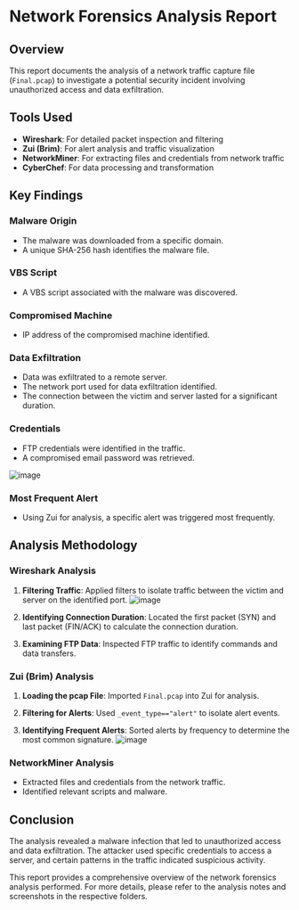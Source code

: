 # Network Forensics Analysis Report

## Overview

This report documents the analysis of a network traffic capture file (`Final.pcap`) to investigate a potential security incident involving unauthorized access and data exfiltration.

## Tools Used

* **Wireshark**: For detailed packet inspection and filtering
* **Zui (Brim)**: For alert analysis and traffic visualization
* **NetworkMiner**: For extracting files and credentials from network traffic
* **CyberChef**: For data processing and transformation

## Key Findings

### Malware Origin
* The malware was downloaded from a specific domain.
* A unique SHA-256 hash identifies the malware file.

### VBS Script
* A VBS script associated with the malware was discovered.

### Compromised Machine
* IP address of the compromised machine identified.

### Data Exfiltration
* Data was exfiltrated to a remote server.
* The network port used for data exfiltration identified.
* The connection between the victim and server lasted for a significant duration.

### Credentials
* FTP credentials were identified in the traffic.
* A compromised email password was retrieved.
 
![image](https://github.com/user-attachments/assets/343246e9-3bf4-4fd8-9a0c-480915ed1a69)

### Most Frequent Alert
* Using Zui for analysis, a specific alert was triggered most frequently.

## Analysis Methodology

### Wireshark Analysis
1. **Filtering Traffic**: Applied filters to isolate traffic between the victim and server on the identified port.
   ![image](https://github.com/user-attachments/assets/571095be-257e-47ea-8523-1108048f53a1)

2. **Identifying Connection Duration**: Located the first packet (SYN) and last packet (FIN/ACK) to calculate the connection duration.
3. **Examining FTP Data**: Inspected FTP traffic to identify commands and data transfers.

### Zui (Brim) Analysis
1. **Loading the pcap File**: Imported `Final.pcap` into Zui for analysis.
2. **Filtering for Alerts**: Used `_event_type=="alert"` to isolate alert events.

3. **Identifying Frequent Alerts**: Sorted alerts by frequency to determine the most common signature.
![image](https://github.com/user-attachments/assets/9ed17d98-5a51-4a72-956f-cb957b9fe839)


### NetworkMiner Analysis
* Extracted files and credentials from the network traffic.
* Identified relevant scripts and malware.

## Conclusion

The analysis revealed a malware infection that led to unauthorized access and data exfiltration. The attacker used specific credentials to access a server, and certain patterns in the traffic indicated suspicious activity.

This report provides a comprehensive overview of the network forensics analysis performed. For more details, please refer to the analysis notes and screenshots in the respective folders.
